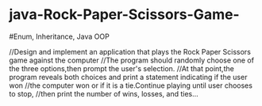 # java-Rock-Paper-Scissors-Game-
#Enum, Inheritance, Java OOP 

//Design and implement an application that plays the Rock Paper Scissors game against the computer
//The program should randomly choose one of the three options,then prompt the user's selection.
//At that point,the program reveals both choices and print a statement indicating if the user won
//the computer won or if it is a tie.Continue playing until user chooses to stop,
//then print the number of wins, losses, and ties...

